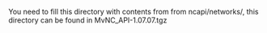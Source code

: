 You need to fill this directory with contents from from ncapi/networks/, this directory can be found in MvNC_API-1.07.07.tgz 

